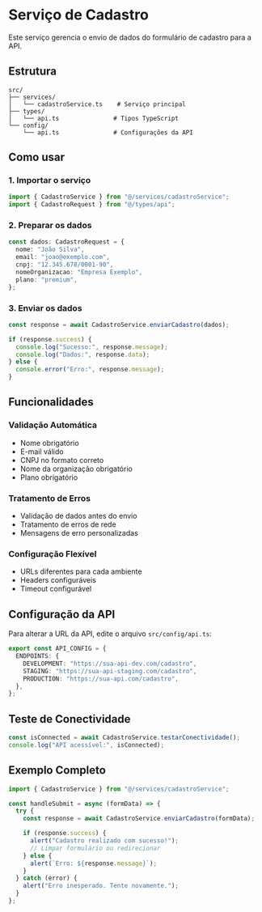 # Serviço de Cadastro

Este serviço gerencia o envio de dados do formulário de cadastro para a API.

## Estrutura

```
src/
├── services/
│   └── cadastroService.ts    # Serviço principal
├── types/
│   └── api.ts               # Tipos TypeScript
└── config/
    └── api.ts               # Configurações da API
```

## Como usar

### 1. Importar o serviço

```typescript
import { CadastroService } from "@/services/cadastroService";
import { CadastroRequest } from "@/types/api";
```

### 2. Preparar os dados

```typescript
const dados: CadastroRequest = {
  nome: "João Silva",
  email: "joao@exemplo.com",
  cnpj: "12.345.678/0001-90",
  nomeOrganizacao: "Empresa Exemplo",
  plano: "premium",
};
```

### 3. Enviar os dados

```typescript
const response = await CadastroService.enviarCadastro(dados);

if (response.success) {
  console.log("Sucesso:", response.message);
  console.log("Dados:", response.data);
} else {
  console.error("Erro:", response.message);
}
```

## Funcionalidades

### Validação Automática

- Nome obrigatório
- E-mail válido
- CNPJ no formato correto
- Nome da organização obrigatório
- Plano obrigatório

### Tratamento de Erros

- Validação de dados antes do envio
- Tratamento de erros de rede
- Mensagens de erro personalizadas

### Configuração Flexível

- URLs diferentes para cada ambiente
- Headers configuráveis
- Timeout configurável

## Configuração da API

Para alterar a URL da API, edite o arquivo `src/config/api.ts`:

```typescript
export const API_CONFIG = {
  ENDPOINTS: {
    DEVELOPMENT: "https://sua-api-dev.com/cadastro",
    STAGING: "https://sua-api-staging.com/cadastro",
    PRODUCTION: "https://sua-api.com/cadastro",
  },
};
```

## Teste de Conectividade

```typescript
const isConnected = await CadastroService.testarConectividade();
console.log("API acessível:", isConnected);
```

## Exemplo Completo

```typescript
import { CadastroService } from "@/services/cadastroService";

const handleSubmit = async (formData) => {
  try {
    const response = await CadastroService.enviarCadastro(formData);

    if (response.success) {
      alert("Cadastro realizado com sucesso!");
      // Limpar formulário ou redirecionar
    } else {
      alert(`Erro: ${response.message}`);
    }
  } catch (error) {
    alert("Erro inesperado. Tente novamente.");
  }
};
```
